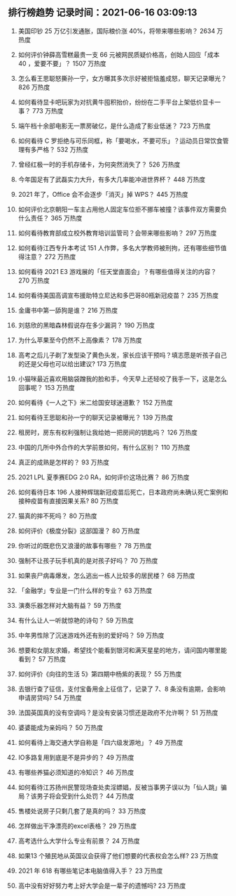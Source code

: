 
## 排行榜趋势 记录时间：2021-06-16 03:09:13
  
  1. 美国印钞 25 万亿引发通胀，国际粮价涨 40%，将带来哪些影响？ 2634 万热度
    
  2. 如何评价钟薛高雪糕最贵一支 66 元被网民质疑价格高，创始人回应「成本 40 ，爱要不要」？ 1507 万热度
    
  3. 怎么看王思聪怒撕孙一宁，女方曝其多次示好被拒恼羞成怒，聊天记录曝光？ 826 万热度
    
  4. 如何看待显卡吧玩家为对抗黄牛囤积抬价，纷纷在二手平台上架低价显卡一事？ 773 万热度
    
  5. 端午档十余部电影无一票房破亿，是什么造成了影业低迷？ 723 万热度
    
  6. 如何看待 C 罗拒绝与可乐同框，称「要喝水，不要可乐」？运动员日常饮食管理有多严格？ 532 万热度
    
  7. 曾经红极一时的手机存储卡，为何突然消失了？ 526 万热度
    
  8. 今年国足有了武磊实力大升，有多大几率能冲进世界杯？ 448 万热度
    
  9. 2021 年了，Office 会不会逐步「消灭」掉 WPS？ 445 万热度
    
  10. 如何评价北京朝阳一车主占用他人固定车位拒不挪车被撞？该事件双方需要负什么责任？ 365 万热度
    
  11. 如何看待教育部成立校外教育培训监管司？会带来哪些影响？ 297 万热度
    
  12. 如何看待江西专升本考试 151 人作弊，多名大学教师被刑拘，还有哪些细节值得注意？ 272 万热度
    
  13. 如何看待 2021 E3 游戏展的「任天堂直面会」？有哪些值得关注的内容？ 270 万热度
    
  14. 如何看待美国高调宣布援助特立尼达和多巴哥80瓶新冠疫苗？ 235 万热度
    
  15. 金庸书中第一舔狗是谁？ 216 万热度
    
  16. 刘慈欣的黑暗森林假说存在多少漏洞？ 190 万热度
    
  17. 为什么苹果至今仍然不上高像素？ 178 万热度
    
  18. 高考之后儿子剃了发型染了黄色头发，家长应该干预吗？填志愿是听孩子自己的还是父母也可以给出建议? 173 万热度
    
  19. 小猫咪最近喜欢用脑袋蹭我的脸和手，今天早上还轻咬了我手一下，这是怎么回事呢？ 153 万热度
    
  20. 如何看待《一人之下》米二给国安球迷道歉？ 152 万热度
    
  21. 如何看待王思聪和孙一宁的聊天记录被曝光？ 139 万热度
    
  22. 租房时，房东有权利强制让我给她一把房间的钥匙吗？ 126 万热度
    
  23. 中国的几所中外合作的大学前景如何，有什么区别？ 110 万热度
    
  24. 真正的成熟是怎样的？ 93 万热度
    
  25. 2021 LPL 夏季赛EDG 2:0 RA，如何评价这场比赛？ 86 万热度
    
  26. 如何看待日本 196 人接种辉瑞新冠疫苗后死亡，日本政府尚未确认死亡案例和接种疫苗有直接因果关系? 80 万热度
    
  27. 猫真的摔不死吗？ 80 万热度
    
  28. 如何评价《极度分裂》这部国漫？ 80 万热度
    
  29. 你听过的既悲伤又浪漫的故事有哪些？ 78 万热度
    
  30. 强制不让孩子玩手机真的是对孩子好吗？ 70 万热度
    
  31. 如果丧尸病毒爆发，怎么逃出一栋人比较多的居民楼？ 68 万热度
    
  32. 「金融学」专业是一门什么样的专业？ 63 万热度
    
  33. 演奏乐器怎样对大脑有益？ 59 万热度
    
  34. 有什么让人一听就惊艳的诗句？ 59 万热度
    
  35. 中年男性除了沉迷游戏外还有别的爱好吗？ 59 万热度
    
  36. 想要和女朋友求婚，希望找个能看到银河和满天星星的地方，请问国内哪里能看到？ 57 万热度
    
  37. 如何评价《向往的生活 5》第四期中杨紫的表现？ 55 万热度
    
  38. 去银行查了征信，支付宝备用金上征信了，记录了 7、8 条没有逾期，会影响申请房贷吗? 54 万热度
    
  39. 法国英国真的没有空调吗？是没有安装习惯还是政府不允许啊？ 51 万热度
    
  40. 婆婆能成为亲妈吗？ 50 万热度
    
  41. 如何看待上海交通大学自称是「四六级发源地」？ 49 万热度
    
  42. IO多路复用到底是不是异步的？ 49 万热度
    
  43. 有哪些养猫必须知道的冷知识？ 46 万热度
    
  44. 如何看待江苏扬州民警现场查处卖淫嫖娼，反被当事男子误以为「仙人跳」骗局？该男子将会受到什么处罚？ 44 万热度
    
  45. 售楼处说房子只剩几套了是真的吗？ 33 万热度
    
  46. 怎样做出干净漂亮的excel表格？ 29 万热度
    
  47. 高考选什么大学什么专业有前景？ 24 万热度
    
  48. 如果13 个殖民地从英国议会获得了他们想要的代表权会怎么样? 23 万热度
    
  49. 2021 年 618 有哪些笔记本电脑值得入手？ 23 万热度
    
  50. 高中没有好好努力考上好大学会是一辈子的遗憾吗? 23 万热度
    